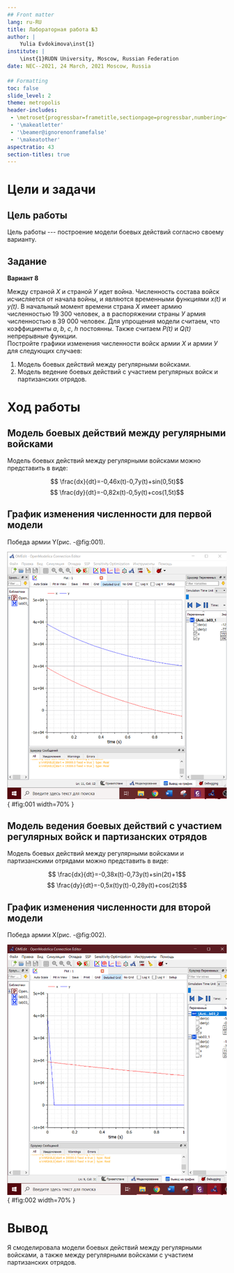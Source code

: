 ```yaml
---
## Front matter
lang: ru-RU
title: Лабораторная работа №3
author: |
	Yulia Evdokimova\inst{1}
institute: |
	\inst{1}RUDN University, Moscow, Russian Federation
date: NEC--2021, 24 March, 2021 Moscow, Russia

## Formatting
toc: false
slide_level: 2
theme: metropolis
header-includes: 
 - \metroset{progressbar=frametitle,sectionpage=progressbar,numbering=fraction}
 - '\makeatletter'
 - '\beamer@ignorenonframefalse'
 - '\makeatother'
aspectratio: 43
section-titles: true
---
```


# Цели и задачи 

## Цель работы

Цель работы --- построение модели боевых действий согласно своему варианту.

## Задание

**Вариант 8**

Между страной *Х* и страной *У* идет война. Численность состава войск исчисляется от начала войны, и являются временными функциями *x(t)* и *y(t)*. В начальный момент времени страна *Х* имеет армию численностью 19 300 человек, а в распоряжении страны *У* армия численностью в 39 000 человек. Для упрощения модели считаем, что коэффициенты *a*, *b*, *c*, *h* постоянны. Также считаем *P(t)* и *Q(t)* непрерывные функции.  
Постройте графики изменения численности войск армии *Х* и армии *У* для следующих случаев:  
1. Модель боевых действий между регулярными войсками.  
2. Модель ведение боевых действий с участием регулярных войск и партизанских отрядов.


# Ход работы

## Модель боевых действий между регулярными войсками

Модель боевых действий между регулярными войсками можно представить в виде: 

$$ \frac{dx}{dt}=-0,46x(t)-0,7y(t)+sin(0,5t)$$
$$ \frac{dy}{dt}=-0,82x(t)-0,5y(t)+cos(1,5t)$$

## График изменения численности для первой модели

Победа армии Y(рис. -@fig:001).

![Изменение численности армий боевых действий между регулярными войсками](image/1.png){ #fig:001 width=70% }


## Модель ведения боевых действий с участием регулярных войск и партизанских отрядов

Модель боевых действий между регулярными войсками и партизанскими отрядами можно представить в виде: 

$$ \frac{dx}{dt}=-0,38x(t)-0,73y(t)+sin(2t)+1$$
$$ \frac{dy}{dt}=-0,5x(t)y(t)-0,28y(t)+cos(2t)$$


## График изменения численности для второй модели

Победа армии X(рис. -@fig:002).

![Изменение численности армий боевых действий между регулярными войсками](image/2.png){ #fig:002 width=70% }


# Вывод

Я смоделировала модели боевых действий между регулярными войсками, а также между регулярными войсками с участием партизанских отрядов.  
